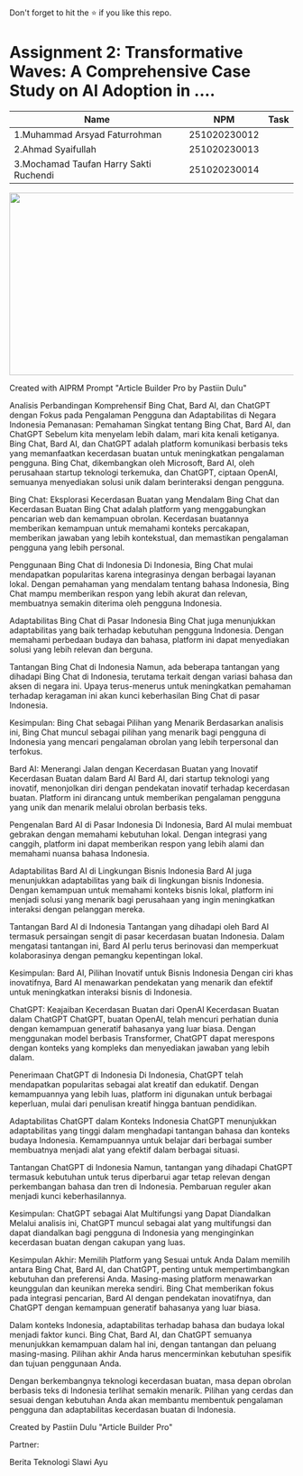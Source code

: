 Don't forget to hit the :star: if you like this repo.

# Assignment 2: Transformative Waves: A Comprehensive Case Study on AI Adoption in ....

| Name          | NPM  | Task            |
| ------------ | -------------- | --------------- |
| 1.Muhammad Arsyad Faturrohman |251020230012       |           |
| 2.Ahmad Syaifullah |251020230013          |           |
| 3.Mochamad Taufan Harry Sakti Ruchendi |251020230014         |           |

<p align="center">
  <img src="AIChat.jpg" width="524px" height="324px">
</p>

Created with AIPRM Prompt "Article Builder Pro by Pastiin Dulu"

Analisis Perbandingan Komprehensif Bing Chat, Bard AI, dan ChatGPT dengan Fokus pada Pengalaman Pengguna dan Adaptabilitas di Negara Indonesia
Pemanasan: Pemahaman Singkat tentang Bing Chat, Bard AI, dan ChatGPT
Sebelum kita menyelam lebih dalam, mari kita kenali ketiganya. Bing Chat, Bard AI, dan ChatGPT adalah platform komunikasi berbasis teks yang memanfaatkan kecerdasan buatan untuk meningkatkan pengalaman pengguna. Bing Chat, dikembangkan oleh Microsoft, Bard AI, oleh perusahaan startup teknologi terkemuka, dan ChatGPT, ciptaan OpenAI, semuanya menyediakan solusi unik dalam berinteraksi dengan pengguna.

Bing Chat: Eksplorasi Kecerdasan Buatan yang Mendalam
Bing Chat dan Kecerdasan Buatan
Bing Chat adalah platform yang menggabungkan pencarian web dan kemampuan obrolan. Kecerdasan buatannya memberikan kemampuan untuk memahami konteks percakapan, memberikan jawaban yang lebih kontekstual, dan memastikan pengalaman pengguna yang lebih personal.

Penggunaan Bing Chat di Indonesia
Di Indonesia, Bing Chat mulai mendapatkan popularitas karena integrasinya dengan berbagai layanan lokal. Dengan pemahaman yang mendalam tentang bahasa Indonesia, Bing Chat mampu memberikan respon yang lebih akurat dan relevan, membuatnya semakin diterima oleh pengguna Indonesia.

Adaptabilitas Bing Chat di Pasar Indonesia
Bing Chat juga menunjukkan adaptabilitas yang baik terhadap kebutuhan pengguna Indonesia. Dengan memahami perbedaan budaya dan bahasa, platform ini dapat menyediakan solusi yang lebih relevan dan berguna.

Tantangan Bing Chat di Indonesia
Namun, ada beberapa tantangan yang dihadapi Bing Chat di Indonesia, terutama terkait dengan variasi bahasa dan aksen di negara ini. Upaya terus-menerus untuk meningkatkan pemahaman terhadap keragaman ini akan kunci keberhasilan Bing Chat di pasar Indonesia.

Kesimpulan: Bing Chat sebagai Pilihan yang Menarik
Berdasarkan analisis ini, Bing Chat muncul sebagai pilihan yang menarik bagi pengguna di Indonesia yang mencari pengalaman obrolan yang lebih terpersonal dan terfokus.

Bard AI: Menerangi Jalan dengan Kecerdasan Buatan yang Inovatif
Kecerdasan Buatan dalam Bard AI
Bard AI, dari startup teknologi yang inovatif, menonjolkan diri dengan pendekatan inovatif terhadap kecerdasan buatan. Platform ini dirancang untuk memberikan pengalaman pengguna yang unik dan menarik melalui obrolan berbasis teks.

Pengenalan Bard AI di Pasar Indonesia
Di Indonesia, Bard AI mulai membuat gebrakan dengan memahami kebutuhan lokal. Dengan integrasi yang canggih, platform ini dapat memberikan respon yang lebih alami dan memahami nuansa bahasa Indonesia.

Adaptabilitas Bard AI di Lingkungan Bisnis Indonesia
Bard AI juga menunjukkan adaptabilitas yang baik di lingkungan bisnis Indonesia. Dengan kemampuan untuk memahami konteks bisnis lokal, platform ini menjadi solusi yang menarik bagi perusahaan yang ingin meningkatkan interaksi dengan pelanggan mereka.

Tantangan Bard AI di Indonesia
Tantangan yang dihadapi oleh Bard AI termasuk persaingan sengit di pasar kecerdasan buatan Indonesia. Dalam mengatasi tantangan ini, Bard AI perlu terus berinovasi dan memperkuat kolaborasinya dengan pemangku kepentingan lokal.

Kesimpulan: Bard AI, Pilihan Inovatif untuk Bisnis Indonesia
Dengan ciri khas inovatifnya, Bard AI menawarkan pendekatan yang menarik dan efektif untuk meningkatkan interaksi bisnis di Indonesia.

ChatGPT: Keajaiban Kecerdasan Buatan dari OpenAI
Kecerdasan Buatan dalam ChatGPT
ChatGPT, buatan OpenAI, telah mencuri perhatian dunia dengan kemampuan generatif bahasanya yang luar biasa. Dengan menggunakan model berbasis Transformer, ChatGPT dapat merespons dengan konteks yang kompleks dan menyediakan jawaban yang lebih dalam.

Penerimaan ChatGPT di Indonesia
Di Indonesia, ChatGPT telah mendapatkan popularitas sebagai alat kreatif dan edukatif. Dengan kemampuannya yang lebih luas, platform ini digunakan untuk berbagai keperluan, mulai dari penulisan kreatif hingga bantuan pendidikan.

Adaptabilitas ChatGPT dalam Konteks Indonesia
ChatGPT menunjukkan adaptabilitas yang tinggi dalam menghadapi tantangan bahasa dan konteks budaya Indonesia. Kemampuannya untuk belajar dari berbagai sumber membuatnya menjadi alat yang efektif dalam berbagai situasi.

Tantangan ChatGPT di Indonesia
Namun, tantangan yang dihadapi ChatGPT termasuk kebutuhan untuk terus diperbarui agar tetap relevan dengan perkembangan bahasa dan tren di Indonesia. Pembaruan reguler akan menjadi kunci keberhasilannya.

Kesimpulan: ChatGPT sebagai Alat Multifungsi yang Dapat Diandalkan
Melalui analisis ini, ChatGPT muncul sebagai alat yang multifungsi dan dapat diandalkan bagi pengguna di Indonesia yang menginginkan kecerdasan buatan dengan cakupan yang luas.

Kesimpulan Akhir: Memilih Platform yang Sesuai untuk Anda
Dalam memilih antara Bing Chat, Bard AI, dan ChatGPT, penting untuk mempertimbangkan kebutuhan dan preferensi Anda. Masing-masing platform menawarkan keunggulan dan keunikan mereka sendiri. Bing Chat memberikan fokus pada integrasi pencarian, Bard AI dengan pendekatan inovatifnya, dan ChatGPT dengan kemampuan generatif bahasanya yang luar biasa.

Dalam konteks Indonesia, adaptabilitas terhadap bahasa dan budaya lokal menjadi faktor kunci. Bing Chat, Bard AI, dan ChatGPT semuanya menunjukkan kemampuan dalam hal ini, dengan tantangan dan peluang masing-masing. Pilihan akhir Anda harus mencerminkan kebutuhan spesifik dan tujuan penggunaan Anda.

Dengan berkembangnya teknologi kecerdasan buatan, masa depan obrolan berbasis teks di Indonesia terlihat semakin menarik. Pilihan yang cerdas dan sesuai dengan kebutuhan Anda akan membantu membentuk pengalaman pengguna dan adaptabilitas kecerdasan buatan di Indonesia.

Created by Pastiin Dulu "Article Builder Pro"

Partner:

Berita Teknologi
Slawi Ayu
